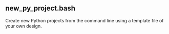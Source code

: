 ## new_py_project.bash
Create new Python projects from the command line using a template file of your own design.
